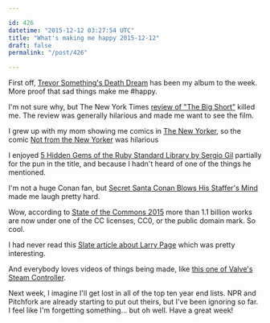 ```yaml
---

id: 426
datetime: "2015-12-12 03:27:54 UTC"
title: "What's making me happy 2015-12-12"
draft: false
permalink: "/post/426"

---
```


First off, [Trevor Something's Death Dream](https://trevorsomething.bandcamp.com/album/death-dream) has been my album to the week. More proof that sad things make me #happy.

I'm not sure why, but  The New York Times [review of "The Big Short"](https://www.nytimes.com/2015/12/11/movies/review-in-the-big-short-economic-collapse-for-fun-and-profit.html) killed me. The review was generally hilarious and made me want to see the film.

I grew up with my mom showing me comics in [The New Yorker](https://en.wikipedia.org/wiki/The_New_Yorker), so the comic [Not from the New Yorker](https://thenib.com/not-from-the-new-yorker-28f533a36895) was hilarious

I enjoyed [5 Hidden Gems of the Ruby Standard Library by Sergio Gil](https://www.youtube.com/watch?v=eL-zPihYWBc&feature=youtu.be) partially for the pun in the title, and because I hadn't heard of one of the things he mentioned.

I'm not a huge Conan fan, but [Secret Santa Conan Blows His Staffer's Mind](https://www.youtube.com/watch?v=PBeakKeMWRY&feature=youtu.be) made me laugh pretty hard.

Wow, according to [State of the Commons 2015](https://stateof.creativecommons.org/2015/) more than 1.1 billion works are now under one of the CC licenses, CC0, or the public domain mark. So cool. 

I had never read this [Slate article about Larry Page](https://www.slate.com/blogs/business_insider/2014/04/25/google_s_larry_page_the_co_founder_s_untold_story.html) which was pretty interesting.

And everybody loves videos of things being made, like [this one of Valve's Steam Controller](https://www.youtube.com/watch?v=uCgnWqoP4MM).

Next week, I imagine I'll get lost in all of the top ten year end lists. NPR and Pitchfork are already starting to put out theirs, but I've been ignoring so far. I feel like I'm forgetting something... but oh well. Have a great week!


